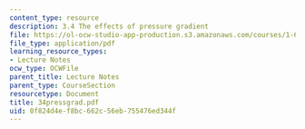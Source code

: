 ```yaml
---
content_type: resource
description: 3.4 The effects of pressure gradient
file: https://ol-ocw-studio-app-production.s3.amazonaws.com/courses/1-63-advanced-fluid-dynamics-of-the-environment-fall-2002/0f824d4ef8bc662c56eb755476ed344f_34pressgrad.pdf
file_type: application/pdf
learning_resource_types:
- Lecture Notes
ocw_type: OCWFile
parent_title: Lecture Notes
parent_type: CourseSection
resourcetype: Document
title: 34pressgrad.pdf
uid: 0f824d4e-f8bc-662c-56eb-755476ed344f
---
```

